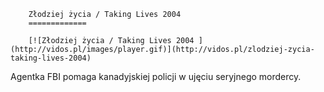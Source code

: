 
        Złodziej życia / Taking Lives 2004 
        =============
        
        [![Złodziej życia / Taking Lives 2004 ](http://vidos.pl/images/player.gif)](http://vidos.pl/zlodziej-zycia-taking-lives-2004)
        
        
 Agentka FBI pomaga kanadyjskiej policji w ujęciu seryjnego mordercy.
    